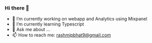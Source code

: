 ### Hi there 👋
- 🔭 I’m currently working on webapp and Analytics using Mixpanel
- 🌱 I’m currently learning Typescript
- 💬 Ask me about ...
- 📫 How to reach me: rashmipbhat9@gmail.com

